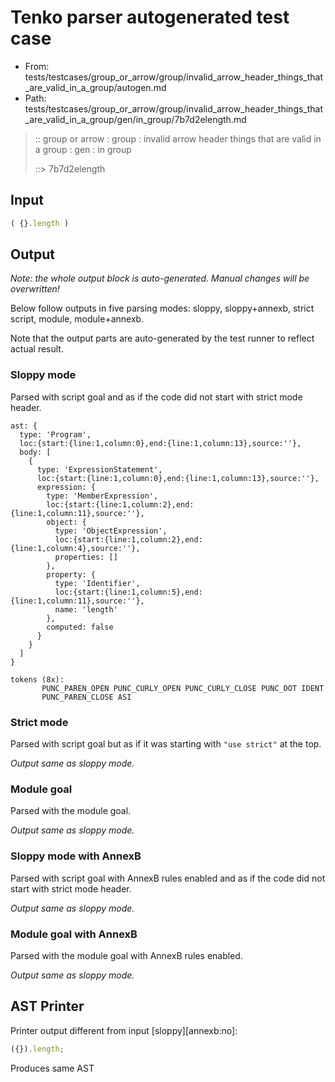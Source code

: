 # Tenko parser autogenerated test case

- From: tests/testcases/group_or_arrow/group/invalid_arrow_header_things_that_are_valid_in_a_group/autogen.md
- Path: tests/testcases/group_or_arrow/group/invalid_arrow_header_things_that_are_valid_in_a_group/gen/in_group/7b7d2elength.md

> :: group or arrow : group : invalid arrow header things that are valid in a group : gen : in group
>
> ::> 7b7d2elength

## Input


`````js
( {}.length )
`````

## Output

_Note: the whole output block is auto-generated. Manual changes will be overwritten!_

Below follow outputs in five parsing modes: sloppy, sloppy+annexb, strict script, module, module+annexb.

Note that the output parts are auto-generated by the test runner to reflect actual result.

### Sloppy mode

Parsed with script goal and as if the code did not start with strict mode header.

`````
ast: {
  type: 'Program',
  loc:{start:{line:1,column:0},end:{line:1,column:13},source:''},
  body: [
    {
      type: 'ExpressionStatement',
      loc:{start:{line:1,column:0},end:{line:1,column:13},source:''},
      expression: {
        type: 'MemberExpression',
        loc:{start:{line:1,column:2},end:{line:1,column:11},source:''},
        object: {
          type: 'ObjectExpression',
          loc:{start:{line:1,column:2},end:{line:1,column:4},source:''},
          properties: []
        },
        property: {
          type: 'Identifier',
          loc:{start:{line:1,column:5},end:{line:1,column:11},source:''},
          name: 'length'
        },
        computed: false
      }
    }
  ]
}

tokens (8x):
       PUNC_PAREN_OPEN PUNC_CURLY_OPEN PUNC_CURLY_CLOSE PUNC_DOT IDENT
       PUNC_PAREN_CLOSE ASI
`````

### Strict mode

Parsed with script goal but as if it was starting with `"use strict"` at the top.

_Output same as sloppy mode._

### Module goal

Parsed with the module goal.

_Output same as sloppy mode._

### Sloppy mode with AnnexB

Parsed with script goal with AnnexB rules enabled and as if the code did not start with strict mode header.

_Output same as sloppy mode._

### Module goal with AnnexB

Parsed with the module goal with AnnexB rules enabled.

_Output same as sloppy mode._

## AST Printer

Printer output different from input [sloppy][annexb:no]:

````js
({}).length;
````

Produces same AST
